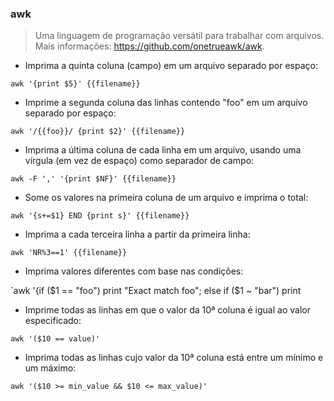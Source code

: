 ### awk

> Uma linguagem de programação versátil para trabalhar com arquivos.
> Mais informações: <https://github.com/onetrueawk/awk>.

- Imprima a quinta coluna (campo) em um arquivo separado por espaço:

`awk '{print $5}' {{filename}}`

- Imprime a segunda coluna das linhas contendo "foo" em um arquivo separado por espaço:

`awk '/{{foo}}/ {print $2}' {{filename}}`

- Imprima a última coluna de cada linha em um arquivo, usando uma vírgula (em vez de espaço) como separador de campo:

`awk -F ',' '{print $NF}' {{filename}}`

- Some os valores na primeira coluna de um arquivo e imprima o total:

`awk '{s+=$1} END {print s}' {{filename}}`

- Imprima a cada terceira linha a partir da primeira linha:

`awk 'NR%3==1' {{filename}}`

- Imprima valores diferentes com base nas condições:

`awk '{if ($1 == "foo") print "Exact match foo"; else if ($1 ~ "bar") print 

- Imprime todas as linhas em que o valor da 10ª coluna é igual ao valor especificado:

`awk '($10 == value)'`

- Imprima todas as linhas cujo valor da 10ª coluna está entre um mínimo e um máximo:

`awk '($10 >= min_value && $10 <= max_value)'`


